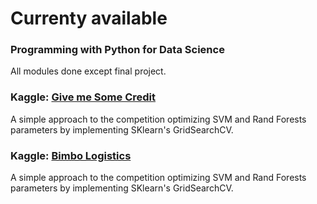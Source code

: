 # Currenty available

### Programming with Python for Data Science
All modules done except final project.

### Kaggle: [Give me Some Credit](https://www.kaggle.com/c/GiveMeSomeCredit)
A simple approach to the competition optimizing SVM and Rand Forests parameters by implementing SKlearn's GridSearchCV.

### Kaggle: [Bimbo Logistics](https://www.kaggle.com/c/grupo-bimbo-inventory-demand)
A simple approach to the competition optimizing SVM and Rand Forests parameters by implementing SKlearn's GridSearchCV.


